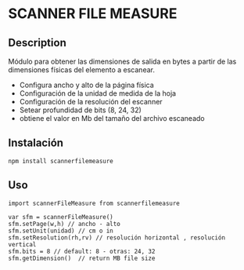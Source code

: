 # SCANNER FILE MEASURE

## Description

Módulo para obtener las dimensiones de salida en bytes a partir de las dimensiones físicas del elemento a escanear.

 - Configura ancho y alto de la página física
 - Configuración de la unidad de medida de la hoja 
 - Configuración de la resolución del escanner
 - Setear profundidad de bits (8, 24, 32)
 - obtiene el valor en Mb del tamaño del archivo escaneado

## Instalación

```
npm install scannerfilemeasure
```

## Uso

```
import scannerFileMeasure from scannerfilemeasure

var sfm = scannerFileMeasure()
sfm.setPage(w,h) // ancho - alto
sfm.setUnit(unidad) // cm o in
sfm.setResolution(rh,rv) // resolución horizontal , resolución vertical
sfm.bits = 8 // default: 8 - otras: 24, 32
sfm.getDimension()  // return MB file size
```
